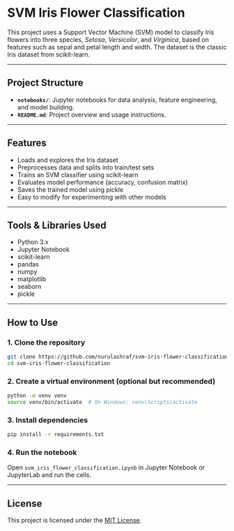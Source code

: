 # SVM Iris Flower Classification

This project uses a Support Vector Machine (SVM) model to classify Iris flowers into three species, *Setosa*, *Versicolor*, and *Virginica*, based on features such as sepal and petal length and width. The dataset is the classic Iris dataset from scikit-learn.

---

## Project Structure

- **`notebooks/`**: Jupyter notebooks for data analysis, feature engineering, and model building.
- **`README.md`**: Project overview and usage instructions.

---

## Features

- Loads and explores the Iris dataset
- Preprocesses data and splits into train/test sets
- Trains an SVM classifier using scikit-learn
- Evaluates model performance (accuracy, confusion matrix)
- Saves the trained model using pickle
- Easy to modify for experimenting with other models

---

## Tools & Libraries Used

- Python 3.x
- Jupyter Notebook
- scikit-learn
- pandas
- numpy
- matplotlib
- seaborn
- pickle

---

## How to Use

### 1. Clone the repository

```bash
git clone https://github.com/nurulashraf/svm-iris-flower-classification.git
cd svm-iris-flower-classification
```

### 2. Create a virtual environment (optional but recommended)

```bash
python -m venv venv
source venv/bin/activate  # On Windows: venv\Scripts\activate
```

### 3. Install dependencies

```bash
pip install -r requirements.txt
```

### 4. Run the notebook

Open `svm_iris_flower_classification.ipynb` in Jupyter Notebook or JupyterLab and run the cells.

---

## License

This project is licensed under the [MIT License](LICENSE).
